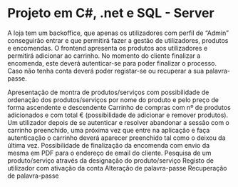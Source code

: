 # Projeto em C#, .net e SQL - Server
A loja tem um backoffice, que apenas os utilizadores com perfil de “Admin” conseguirão entrar e que 
permitirá fazer a gestão de utilizadores, produtos e encomendas.
O frontend apresenta os produtos aos utilizadores e permitirá adicionar ao carrinho. No 
momento do cliente finalizar a encomenda, este deverá autenticar-se para poder finalizar o processo. Caso não 
tenha conta deverá poder registar-se ou recuperar a sua palavra-passe.

Apresentação de montra de produtos/serviços com possibilidade de ordenação dos 
produtos/serviços por nome do produto e pelo preço de forma ascendente e descendente
Carrinho de compras com nº de produtos adicionados e com total € (possibilidade de adicionar e 
remover produtos). Um utilizador depois de se autenticar e resolver abandonar a sessão com o 
carrinho preenchido, uma próxima vez que entre na aplicação e faça autenticação o carrinho 
deverá aparecer preenchido tal como o deixou da última vez.
Possibilidade de finalização da encomenda com envio da mesma em PDF para o endereço de 
email do cliente.
Pesquisa de um produto/serviço através da designação do produto/serviço
Registo de utilizador com ativação da conta
Alteração de palavra-passe
Recuperação de palavra-passe
